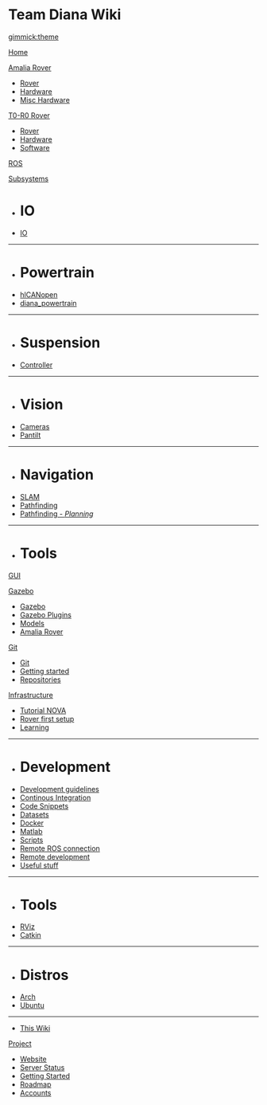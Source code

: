 <!--
-- Name of your wiki
-- Do NOT remove the leading `#` character.
-->

# Team Diana Wiki


<!--
-- Default theme
-- (Read: http://dynalon.github.io/mdwiki/#!customizing.md#Theme_chooser)
-->

[gimmick:theme](spacelab)


<!--
-- Navigation
-- (Read: http://dynalon.github.io/mdwiki/#!quickstart.md#Adding_a_navigation)
-->

[Home](index.md)

[Amalia Rover]()

  * [Rover](pages/amalia_rover.md)
  * [Hardware](pages/amalia_hardware.md)
  * [Misc Hardware](pages/other_hardware.md)

[T0-R0 Rover]()

  * [Rover](pages/t0r0_rover.md)
  * [Hardware](pages/t0r0_hardware.md)
  * [Software](pages/t0r0_software.md)

[ROS](pages/ROS.md)

[Subsystems]()

  * # IO
  * [IO](pages/io.md)
  - - - -
  * # Powertrain
  * [hlCANopen](pages/hlcanopen.md)
  * [diana_powertrain](pages/diana_powertrain.md)
  - - - -
  * # Suspension
  * [Controller](pages/suspension_controller.md)
  - - - -
  * # Vision
  * [Cameras](pages/cameras.md)
  * [Pantilt](pages/pantilt.md)
  - - - -
  * # Navigation
  * [SLAM](pages/slam.md)
  * [Pathfinding](pages/pathfinding.md)
  * [Pathfinding - *Planning*](pages/pathfinding-planning.md)
  - - - -
  * # Tools

[GUI](pages/gui.md)

[Gazebo]()

  * [Gazebo](pages/gazebo.md)
  * [Gazebo Plugins](pages/gazebo_ros_pkgs.md#gazebo_plugins)
  * [Models](pages/gazebo_models.md)
  * [Amalia Rover](pages/gazebo_amalia_rover.md)

[Git]()

  * [Git](pages/git.md)
  * [Getting started](pages/git_getting_started.md)
  * [Repositories](pages/git_repos.md)

[Infrastructure]()

  * [Tutorial NOVA](pages/nova_tutorials.md)
  * [Rover first setup](pages/rover_first_setup.md)
  * [Learning](pages/learning.md)
  - - - -
  * # Development
  * [Development guidelines](pages/development_guidelines.md)
  * [Continous Integration](pages/continous_integration.md)
  * [Code Snippets](pages/code_snippets.md)
  * [Datasets](pages/datasets.md)
  * [Docker](pages/docker.md)
  * [Matlab](pages/matlab.md)
  * [Scripts](pages/scripts.md)
  * [Remote ROS connection](pages/remote.md)
  * [Remote development](pages/remote_development.md)
  * [Useful stuff](pages/useful_stuff.md)
  - - - -
  * # Tools
  * [RViz](pages/rviz.md)
  * [Catkin](pages/catkin.md)
  - - - -
  * # Distros
  * [Arch](pages/archlinux.md)
  * [Ubuntu](pages/ubuntu.md)
  - - - -
  * [This Wiki](pages/this_wiki.md)

[Project]()

  * [Website](http://teamdiana.org/)
  * [Server Status](pages/server_status.md)
  * [Getting Started](pages/getting_started.md)
  * [Roadmap](pages/roadmap.md)
  * [Accounts](pages/accounts.md)


<!-- A more complex navigation example: ----------------------------------------

[Menu Item 1]()

  * # SubMenu Heading 1
  * [SubMenu Item 1](pages/subitem1.md)
  * [SubMenu Item 2](pages/subitem2.md)
  - - - -
  * # SubMenu Heading 2
  * [SubMenu Item 3](pages/subitem3.md)
  - - - -
  * # SubMenu Heading 3
  * [SubMenu Item 3](pages/subitem3.md)

[Menu Item 2](pages/item2.md)

[Menu Item 3](pages/item3.md)

---------------------------------------------------------------------------- -->

<!--
-- Change the Language
-- Could be useful when there's more than one language wiki.
-->

<!--
[Change the Language]()

  * [English (United States)](/en_US/)
  * [English (United Kingdom)](/en_GB/)
  * [Italian](/it/)
-->

<!--
-- Let the user choose a theme
-- (Read: http://dynalon.github.io/mdwiki/#!quickstart.md#Adding_a_navigation)
-->

<!--
[gimmick:themechooser](Choose theme)
-->
